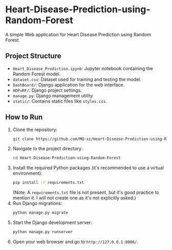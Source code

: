 # Heart-Disease-Prediction-using-Random-Forest

A simple Web application for Heart Disease Prediction using Random Forest.

## Project Structure

- `Heart_Disease_Prediction.ipynb`: Jupyter notebook containing the Random Forest model.
- `dataset.csv`: Dataset used for training and testing the model.
- `DashBoard/`: Django application for the web interface.
- `HDPuRF/`: Django project settings.
- `manage.py`: Django management utility.
- `static/`: Contains static files like `styles.css`.

## How to Run

1. Clone the repository:
   ```bash
   git clone https://github.com/MQ-xz/Heart-Disease-Prediction-using-Random-Forest.git
   ```
2. Navigate to the project directory:
   ```bash
   cd Heart-Disease-Prediction-using-Random-Forest
   ```
3. Install the required Python packages (it's recommended to use a virtual environment):
   ```bash
   pip install -r requirements.txt
   ```
   (Note: A `requirements.txt` file is not present, but it's good practice to mention it. I will not create one as it's not explicitly asked.)
4. Run Django migrations:
   ```bash
   python manage.py migrate
   ```
5. Start the Django development server:
   ```bash
   python manage.py runserver
   ```
6. Open your web browser and go to `http://127.0.0.1:8000/`.
